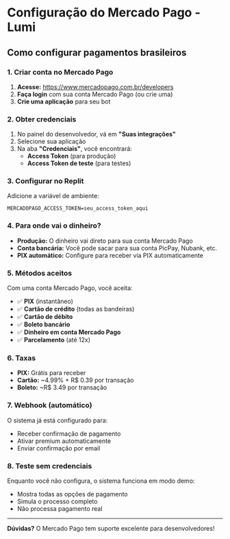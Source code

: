 # Configuração do Mercado Pago - Lumi

## Como configurar pagamentos brasileiros

### 1. Criar conta no Mercado Pago

1. **Acesse:** https://www.mercadopago.com.br/developers
2. **Faça login** com sua conta Mercado Pago (ou crie uma)
3. **Crie uma aplicação** para seu bot

### 2. Obter credenciais

1. No painel do desenvolvedor, vá em **"Suas integrações"**
2. Selecione sua aplicação
3. Na aba **"Credenciais"**, você encontrará:
   - **Access Token** (para produção)
   - **Access Token de teste** (para testes)

### 3. Configurar no Replit

Adicione a variável de ambiente:
```
MERCADOPAGO_ACCESS_TOKEN=seu_access_token_aqui
```

### 4. Para onde vai o dinheiro?

- **Produção:** O dinheiro vai direto para sua conta Mercado Pago
- **Conta bancária:** Você pode sacar para sua conta PicPay, Nubank, etc.
- **PIX automático:** Configure para receber via PIX automaticamente

### 5. Métodos aceitos

Com uma conta Mercado Pago, você aceita:
- ✅ **PIX** (instantâneo)
- ✅ **Cartão de crédito** (todas as bandeiras)
- ✅ **Cartão de débito**
- ✅ **Boleto bancário**
- ✅ **Dinheiro em conta Mercado Pago**
- ✅ **Parcelamento** (até 12x)

### 6. Taxas

- **PIX:** Grátis para receber
- **Cartão:** ~4.99% + R$ 0.39 por transação
- **Boleto:** ~R$ 3.49 por transação

### 7. Webhook (automático)

O sistema já está configurado para:
- Receber confirmação de pagamento
- Ativar premium automaticamente
- Enviar confirmação por email

### 8. Teste sem credenciais

Enquanto você não configura, o sistema funciona em modo demo:
- Mostra todas as opções de pagamento
- Simula o processo completo
- Não processa pagamento real

---

**Dúvidas?** O Mercado Pago tem suporte excelente para desenvolvedores!